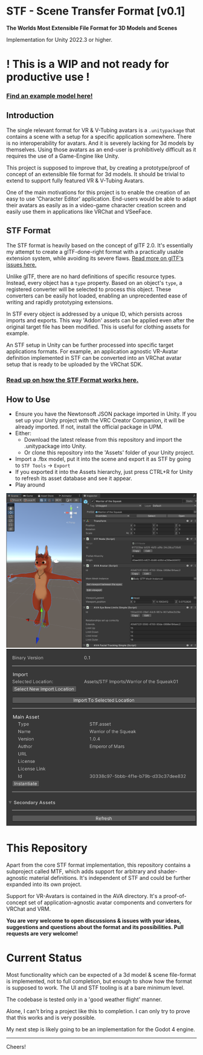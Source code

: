 # STF - Scene Transfer Format [v0.1]
**The Worlds Most Extensible File Format for 3D Models and Scenes**

Implementation for Unity 2022.3 or higher.

# **! This is a WIP and not ready for productive use !**

### [Find an example model here!](https://emperorofmars.itch.io/stf-avatar-showcase)
<!-- ## [Watch the video presentation about STF and its AVA extensions here!](https://youtu.be/ozkmGxFG_ug) -->

## Introduction
The single relevant format for VR & V-Tubing avatars is a `.unitypackage` that contains a scene with a setup for a specific application somewhere.
There is no interoperability for avatars. And it is severely lacking for 3d models by themselves.
Using those avatars as an end-user is prohibitively difficult as it requires the use of a Game-Engine like Unity.

This project is supposed to improve that, by creating a prototype/proof of concept of an extensible file format for 3d models. It should be trivial to extend to support fully featured VR & V-Tubing Avatars.

One of the main motivations for this project is to enable the creation of an easy to use 'Character Editor' application. End-users would be able to adapt their avatars as easily as in a video-game character creation screen and easily use them in applications like VRChat and VSeeFace.

## STF Format
The STF format is heavily based on the concept of glTF 2.0. It's essentially my attempt to create a glTF-done-right format with a practically usable extension system, while avoiding its severe flaws. [Read more on glTF's issues here.](./Docs/background_motivation.md#gltf-20-issues)

Unlike glTF, there are no hard definitions of specific resource types. Instead, every object has a `type` property. Based on an object's `type`, a registered converter will be selected to process this object. These converters can be easily hot loaded, enabling an unprecedented ease of writing and rapidly prototyping extensions.

In STF every object is addressed by a unique ID, which persists across imports and exports. This way 'Addon' assets can be applied even after the original target file has been modified. This is useful for clothing assets for example.

An STF setup in Unity can be further processed into specific target applications formats. For example, an application agnostic VR-Avatar definition implemented in STF can be converted into an VRChat avatar setup that is ready to be uploaded by the VRChat SDK.

### [Read up on how the STF Format works here.](./Docs/stf_format.md)

## How to Use
- Ensure you have the Newtonsoft JSON package imported in Unity. If you set up your Unity project with the VRC Creator Companion, it will be already imported. If not, install the official package in UPM.
- Either:
	- Download the latest release from this repository and import the .unitypackage into Unity.
	- Or clone this repository into the 'Assets' folder of your Unity project.
- Import a .fbx model, put it into the scene and export it as STF by going to `STF Tools` → `Export`
- If you exported it into the Assets hierarchy, just press CTRL+R for Unity to refresh its asset database and see it appear.
- Play around

![Screenshot of an STF model with its authoring components shown in the Unity inspector.](./Docs/Images/scene.png)
![Screenshot of an STF file's inspector in Unity.](./Docs/Images/import_settings.png)

# This Repository
Apart from the core STF format implementation, this repository contains a subproject called MTF, which adds support for arbitrary and shader-agnostic material definitions. It's independent of STF and could be further expanded into its own project.

Support for VR-Avatars is contained in the AVA directory. It's a proof-of-concept set of application-agnostic avatar components and converters for VRChat and VRM.

**You are very welcome to open discussions & issues with your ideas, suggestions and questions about the format and its possibilities. Pull requests are very welcome!**

# Current Status
Most functionality which can be expected of a 3d model & scene file-format is implemented, not to full completion, but enough to show how the format is supposed to work. The UI and STF tooling is at a bare minimum level.

The codebase is tested only in a 'good weather flight' manner.

Alone, I can't bring a project like this to completion. I can only try to prove that this works and is very possible.

My next step is likely going to be an implementation for the Godot 4 engine.

---

Cheers!

